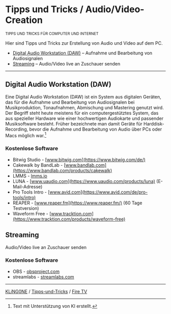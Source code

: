 # Tipps und Tricks / Audio/Video-Creation

<small>TIPPS UND TRICKS FÜR COMPUTER UND INTERNET</small>

Hier sind Tipps und Tricks zur Erstellung von Audio und Video auf dem PC.

* [Digital Audio Workstation (DAW)](#digital-audio-workstation-daw) – Aufnahme und Bearbeitung von Audiosignalen
* [Streaming](#streaming) – Audio/Video live an Zuschauer senden

---

## Digital Audio Workstation (DAW)

Eine Digital Audio Workstation (DAW) ist ein System aus digitalen Geräten, das für die Aufnahme und Bearbeitung von Audiosignalen bei Musikproduktion, Tonaufnahmen, Abmischung und Mastering genutzt wird. Der Begriff steht heute meistens für ein computergestütztes System, das aus spezieller Hardware wie einer hochwertigen Audiokarte und passender Musiksoftware besteht. Früher bezeichnete man damit Geräte für Harddisk-Recording, bevor die Aufnahme und Bearbeitung von Audio über PCs oder Macs möglich war.[^1]

### Kostenlose Software

* Bitwig Studio - [www.bitwig.com](https://www.bitwig.com/de/)
* Cakewalk by BandLab - [www.bandlab.com](https://www.bandlab.com/products/cakewalk)
* LMMS - [lmms.io](https://lmms.io/)
* LUNA - [www.uaudio.com](https://www.uaudio.com/products/luna) (E-Mail-Adresse)
* Pro Tools Intro - [www.avid.com](https://www.avid.com/de/pro-tools/intro)
* REAPER - [www.reaper.fm](https://www.reaper.fm/) (60 Tage Testversion)
* Waveform Free - [www.tracktion.com](https://www.tracktion.com/products/waveform-free)


## Streaming

Audio/Video live an Zuschauer senden

### Kostenlose Software

* OBS - [obsproject.com](https://obsproject.com/de)
* streamlabs - [streamlabs.com](https://streamlabs.com/de-de)

[^1]: Text mit Unterstützung von KI erstellt.


---

[KLiNG0NE](https://github.com/KLiNG0NE/) / [Tipps-und-Tricks](https://github.com/KLiNG0NE/Tipps-und-Tricks) / [Fire TV](README.md)
